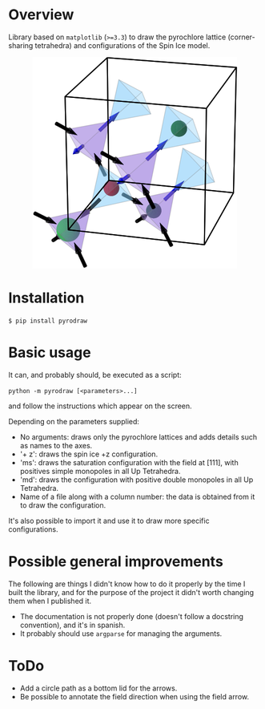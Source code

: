 # Overview

Library based on `matplotlib` (`>=3.3`) to draw the pyrochlore lattice (corner-sharing tetrahedra) and configurations of the Spin Ice model.

<p align="center">
  <img src="https://raw.githubusercontent.com/Raudcu/pyrodraw/master/example.png">
</p>

# Installation

`$ pip install pyrodraw`

# Basic usage

It can, and probably should, be executed as a script:

`python -m pyrodraw [<parameters>...]`

and follow the instructions which appear on the screen.

Depending on the parameters supplied:
* No arguments: draws only the pyrochlore lattices and adds details such as names to the axes.
* '+ z': draws the spin ice +z configuration.
* 'ms': draws the saturation configuration with the field at [111], with positives simple monopoles in all Up Tetrahedra.
* 'md': draws the configuration with positive double monopoles in all Up Tetrahedra.
* Name of a file along with a column number: the data is obtained from it to draw the configuration.

It's also possible to import it and use it to draw more specific configurations.

# Possible general improvements
The following are things I didn't know how to do it properly by the time I built the library, and for the purpose of the project it didn't worth changing them when I published it.
* The documentation is not properly done (doesn't follow a docstring convention), and it's in spanish.
* It probably should use `argparse` for managing the arguments.

# ToDo
* Add a circle path as a bottom lid for the arrows.
* Be possible to annotate the field direction when using the field arrow.
